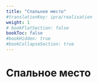 ```yaml
---
title: "Спальное место"
#translationKey: ipra/realisation
weight: 1
# bookFlatSection: false
bookToc: false
#bookHidden: true
#bookCollapseSection: true
---
```


# Спальное место
